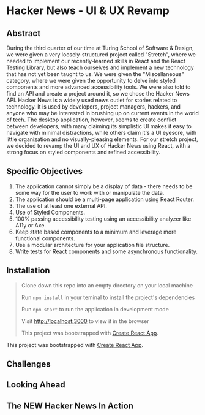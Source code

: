 # Hacker News - UI & UX Revamp

## Abstract

During the third quarter of our time at Turing School of Software & Design, we were given a very loosely-structured project called "Stretch", where we needed to implement our recently-learned skills in React and the React Testing Library, but also teach ourselves and implement a new technology that has not yet been taught to us. We were given the "Miscellaneous" category, where we were given the opportunity to delve into styled components and more advanced accessibility tools. We were also told to find an API and create a project around it, so we chose the Hacker News API. Hacker News is a widely used news outlet for stories related to technology. It is used by developers, project managers, hackers, and anyone who may be interested in brushing up on current events in the world of tech. The desktop application, however, seems to create conflict between developers, with many claiming its simplistic UI makes it easy to navigate with minimal distractions, while others claim it's a UI eyesore, with little organization and no visually-pleasing elements. For our stretch project, we decided to revamp the UI and UX of Hacker News using React, with a strong focus on styled components and refined accessibility. 

## Specific Objectives

1. The application cannot simply be a display of data - there needs to be some way for the user to work with or manipulate the data. 
2. The application should be a multi-page application using React Router. 
3. The use of at least one external API.
4. Use of Styled Components. 
5. 100% passing accessibility testing using an accessibility analyzer like A11y or Axe. 
6. Keep state based components to a minimum and leverage more functional components.
7. Use a modular architecture for your application file structure.
8. Write tests for React components and some asynchronous functionality.

## Installation

> Clone down this repo into an empty directory on your local machine
>
> Run `npm install` in your teminal to install the project's dependencies 
>
> Run `npm start` to run the application in development mode
>
> Visit [http://localhost:3000](http://localhost:3000) to view it in the browser
>
> This project was bootstrapped with [Create React App](https://github.com/facebook/create-react-app).

This project was bootstrapped with [Create React App](https://github.com/facebook/create-react-app).

## Challenges

## Looking Ahead

## The NEW Hacker News In Action

